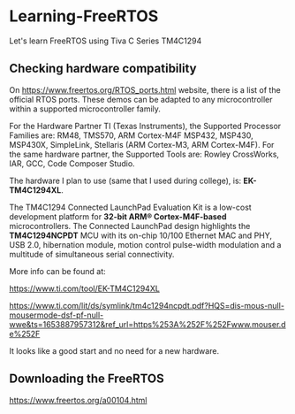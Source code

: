 # Learning-FreeRTOS
Let's learn FreeRTOS using Tiva C Series TM4C1294

## Checking hardware compatibility

On https://www.freertos.org/RTOS_ports.html website, there is a list of the official RTOS ports.  These demos can be adapted to any microcontroller within a supported microcontroller family. 

For the Hardware Partner TI (Texas Instruments), the 	Supported Processor Families are: RM48, TMS570, ARM Cortex-M4F MSP432, MSP430, MSP430X, SimpleLink, Stellaris (ARM Cortex-M3, ARM Cortex-M4F). For the same hardware partner, the Supported Tools are: Rowley CrossWorks, IAR, GCC, Code Composer Studio.

The hardware I plan to use (same that I used during college), is: **EK-TM4C1294XL**.

  The TM4C1294 Connected LaunchPad Evaluation Kit is a low-cost development platform for **32-bit ARM® Cortex-M4F-based** microcontrollers. The Connected LaunchPad design     highlights the **TM4C1294NCPDT** MCU with its on-chip 10/100 Ethernet MAC and PHY, USB 2.0, hibernation module, motion control pulse-width modulation and a multitude of simultaneous serial connectivity.

More info can be found at:

https://www.ti.com/tool/EK-TM4C1294XL

https://www.ti.com/lit/ds/symlink/tm4c1294ncpdt.pdf?HQS=dis-mous-null-mousermode-dsf-pf-null-wwe&ts=1653887957312&ref_url=https%253A%252F%252Fwww.mouser.de%252F

It looks like a good start and no need for a new hardware.

## Downloading the FreeRTOS

https://www.freertos.org/a00104.html
